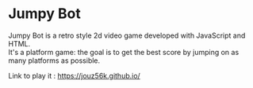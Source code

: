 # Jumpy Bot
Jumpy Bot is a retro style 2d video game developed with JavaScript and HTML.   
It's a platform game: the goal is to get the best score by jumping on as many platforms as possible.

Link to play it : https://jouz56k.github.io/
